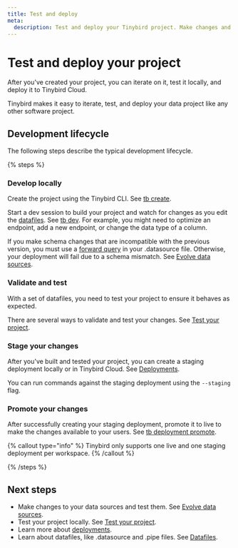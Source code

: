 ```yaml
---
title: Test and deploy
meta:
  description: Test and deploy your Tinybird project. Make changes and deploy to Tinybird Cloud.
---
```


# Test and deploy your project

After you've created your project, you can iterate on it, test it locally, and deploy it to Tinybird Cloud.

Tinybird makes it easy to iterate, test, and deploy your data project like any other software project.

## Development lifecycle

The following steps describe the typical development lifecycle.

{% steps %}

### Develop locally

Create the project using the Tinybird CLI. See [tb create](/forward/dev-reference/commands/tb-create).

Start a dev session to build your project and watch for changes as you edit the [datafiles](/forward/dev-reference/datafiles). See [tb dev](/forward/dev-reference/commands/tb-dev). For example, you might need to optimize an endpoint, add a new endpoint, or change the data type of a column.

If you make schema changes that are incompatible with the previous version, you must use a [forward query](/forward/test-and-deploy/evolve-data-source#forward-query) in your .datasource file. Otherwise, your deployment will fail due to a schema mismatch. See [Evolve data sources](/forward/test-and-deploy/evolve-data-source).

### Validate and test

With a set of datafiles, you need to test your project to ensure it behaves as expected.

There are several ways to validate and test your changes. See [Test your project](/forward/test-and-deploy/test-your-project).

### Stage your changes

After you've built and tested your project, you can create a staging deployment locally or in Tinybird Cloud. See [Deployments](/forward/test-and-deploy/deployments).

You can run commands against the staging deployment using the `--staging` flag.

### Promote your changes

After successfully creating your staging deployment, promote it to live to make the changes available to your users. See [tb deployment promote](/forward/dev-reference/commands/tb-deployment#tb-deployment-promote).

{% callout type="info" %}
Tinybird only supports one live and one staging deployment per workspace.
{% /callout %}

{% /steps %}

## Next steps

- Make changes to your data sources and test them. See [Evolve data sources](/forward/test-and-deploy/evolve-data-source).
- Test your project locally. See [Test your project](/forward/test-and-deploy/test-your-project).
- Learn more about [deployments](/forward/test-and-deploy/deployments).
- Learn about datafiles, like .datasource and .pipe files. See [Datafiles](/forward/dev-reference/datafiles).
